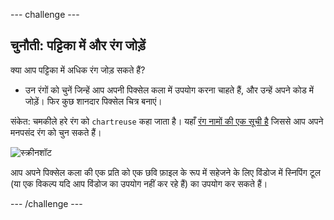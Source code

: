 \--- challenge \---

## चुनौती: पट्टिका में और रंग जोड़ें

क्या आप पट्टिका में अधिक रंग जोड़ सकते हैं?

+ उन रंगों को चुनें जिन्हें आप अपनी पिक्सेल कला में उपयोग करना चाहते हैं, और उन्हें अपने कोड में जोड़ें। फिर कुछ शानदार पिक्सेल चित्र बनाएं।

संकेत: चमकीले हरे रंग को `chartreuse` कहा जाता है। यहाँ [ रंग नामों की एक सूची है](https://www.w3schools.com/colors/colors_names.asp) जिससे आप अपने मनपसंद रंग को चुन सकते हैं।

![स्क्रीनशॉट](images/pixel-art-final.png)

आप अपने पिक्सेल कला की एक प्रति को एक छवि फ़ाइल के रूप में सहेजने के लिए विंडोज में स्निपिंग टूल (या एक विकल्प यदि आप विंडोज का उपयोग नहीं कर रहे हैं) का उपयोग कर सकते हैं।

\--- /challenge \---